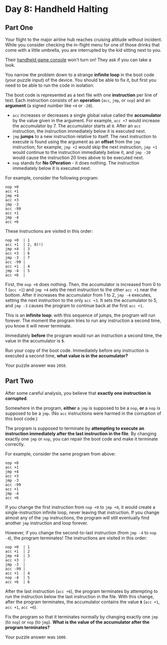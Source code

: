 # Day 8: Handheld Halting

## Part One

Your flight to the major airline hub reaches cruising altitude without
incident. While you consider checking the in-flight menu for one of
those drinks that come with a little umbrella, you are interrupted by
the kid sitting next to you.

Their [handheld game console](https://en.wikipedia.org/wiki/Handheld_game_console)
won't turn on! They ask if you can take a look.

You narrow the problem down to a strange **infinite loop** in the boot
code (your puzzle input) of the device. You should be able to fix it,
but first you need to be able to run the code in isolation.

The boot code is represented as a text file with one **instruction** per
line of text. Each instruction consists of an **operation** (`acc`, `jmp`,
or `nop`) and an **argument** (a signed number like `+4` or `-20`).

-   `acc` increases or decreases a single global value called the
    **accumulator** by the value given in the argument. For example,
    `acc +7` would increase the accumulator by 7. The accumulator starts
    at `0`. After an `acc` instruction, the instruction immediately
    below it is executed next.
-   `jmp` **jumps** to a new instruction relative to itself. The next
    instruction to execute is found using the argument as an **offset**
    from the `jmp` instruction; for example, `jmp +2` would skip the
    next instruction, `jmp +1` would continue to the instruction
    immediately below it, and `jmp -20` would cause the instruction 20
    lines above to be executed next.
-   `nop` stands for **No OPeration** - it does nothing. The instruction
    immediately below it is executed next.

For example, consider the following program:

    nop +0
    acc +1
    jmp +4
    acc +3
    jmp -3
    acc -99
    acc +1
    jmp -4
    acc +6

These instructions are visited in this order:

    nop +0  | 1
    acc +1  | 2, 8(!)
    jmp +4  | 3
    acc +3  | 6
    jmp -3  | 7
    acc -99 |
    acc +1  | 4
    jmp -4  | 5
    acc +6  |

First, the `nop +0` does nothing. Then, the accumulator is increased
from 0 to 1 (`acc +1`) and `jmp +4` sets the next instruction to the
other `acc +1` near the bottom. After it increases the accumulator from
1 to 2, `jmp -4` executes, setting the next instruction to the only
`acc +3`. It sets the accumulator to 5, and `jmp -3` causes the program
to continue back at the first `acc +1`.

This is an **infinite loop**: with this sequence of jumps, the program
will run forever. The moment the program tries to run any instruction a
second time, you know it will never terminate.

Immediately **before** the program would run an instruction a second time,
the value in the accumulator is **`5`**.

Run your copy of the boot code. Immediately before any instruction is
executed a second time, **what value is in the accumulator?**

Your puzzle answer was `2058`.

## Part Two

After some careful analysis, you believe that **exactly one instruction
is corrupted**.

Somewhere in the program, **either** a `jmp` is supposed to be a `nop`,
**or** a `nop` is supposed to be a `jmp`. (No `acc` instructions were
harmed in the corruption of this boot code.)

The program is supposed to terminate by **attempting to execute an
instruction immediately after the last instruction in the file**. By
changing exactly one `jmp` or `nop`, you can repair the boot code and
make it terminate correctly.

For example, consider the same program from above:

    nop +0
    acc +1
    jmp +4
    acc +3
    jmp -3
    acc -99
    acc +1
    jmp -4
    acc +6

If you change the first instruction from `nop +0` to `jmp +0`, it would
create a single-instruction infinite loop, never leaving that
instruction. If you change almost any of the `jmp` instructions, the
program will still eventually find another `jmp` instruction and loop
forever.

However, if you change the second-to-last instruction (from `jmp -4` to
`nop -4`), the program terminates! The instructions are visited in this
order:

    nop +0  | 1
    acc +1  | 2
    jmp +4  | 3
    acc +3  |
    jmp -3  |
    acc -99 |
    acc +1  | 4
    nop -4  | 5
    acc +6  | 6

After the last instruction (`acc +6`), the program terminates by
attempting to run the instruction below the last instruction in the
file. With this change, after the program terminates, the accumulator
contains the value **`8`** (`acc +1`, `acc +1`, `acc +6`).

Fix the program so that it terminates normally by changing exactly one
`jmp` (to `nop`) or `nop` (to `jmp`). **What is the value of the
accumulator after the program terminates?**

Your puzzle answer was `1000`.
